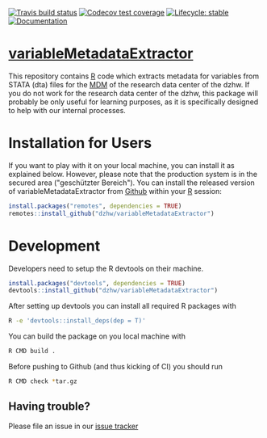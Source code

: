   <!-- badges: start -->
  [![Travis build status](https://travis-ci.org/dzhw/variableMetadataExtractor.svg?branch=master)](https://travis-ci.org/dzhw/variableMetadataExtractor)
  [![Codecov test coverage](https://codecov.io/gh/dzhw/variableMetadataExtractor/branch/master/graph/badge.svg)](https://codecov.io/gh/dzhw/variableMetadataExtractor?branch=master)
  [![Lifecycle: stable](https://img.shields.io/badge/lifecycle-stable-brightgreen.svg)](https://www.tidyverse.org/lifecycle/#stable) [![Documentation](https://img.shields.io/badge/documentation--brightgreen)](https://dzhw.github.io/variableMetadataExtractor/)
  <!-- badges: end -->

# [variableMetadataExtractor](https://dzhw.github.io/variableMetadataExtractor/)
This repository contains [R](https://www.r-project.org/about.html) code which 
extracts metadata for variables from STATA (dta) files for the [MDM](https://metadata.fdz.dzhw.eu)
of the research data center of the dzhw. If you do not work for the research 
data center of the dzhw, this package will probably be only useful for learning 
purposes, as it is specifically designed to help with our internal processes.

# Installation for Users

If you want to play with it on your local machine, you can install it as 
explained below. However, please note that the production system is in the 
secured area ("geschützter Bereich").
You can install the released version of variableMetadataExtractor from [Github](https://github.com/dzhw/variableMetadataExtractor) within your [R](https://www.r-project.org/about.html) session:

``` r
install.packages("remotes", dependencies = TRUE)
remotes::install_github("dzhw/variableMetadataExtractor")
```

# Development

Developers need to setup the R devtools on their machine.
``` r
install.packages("devtools", dependencies = TRUE)
devtools::install_github("dzhw/variableMetadataExtractor")
```

After setting up devtools you can install all required R packages with

``` bash
R -e 'devtools::install_deps(dep = T)'
```

You can build the package on you local machine with

``` bash
R CMD build .
```

Before pushing to Github (and thus kicking of CI) you should run

``` bash
R CMD check *tar.gz
```

Having trouble?
---------------

Please file an issue in our [issue tracker](https://github.com/dzhw/metadatamanagement/issues)
